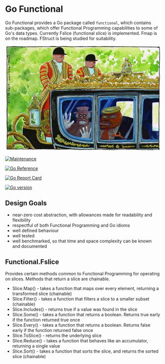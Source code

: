 # Go Functional

Go Functional provides a Go package called `functional`, which contains sub-packages, which offer Functional Programming capabilities to some of Go's data types. Currently Fslice (functional slice) is implemented. Fmap is on the roadmap. FStruct is being studied for suitability. 

![Go Functional](chariot.jpg)

[![Maintenance](https://img.shields.io/badge/Maintained%3F-yes-green.svg)](https://github.com/sean9999/GoFunctional/graphs/commit-activity)

[![Go Reference](https://pkg.go.dev/badge/github.com/sean9999/GoFunctional.svg)](https://pkg.go.dev/github.com/sean9999/GoFunctional)

[![Go Report Card](https://goreportcard.com/badge/github.com/sean9999/GoFunctional)](https://goreportcard.com/report/github.com/sean9999/GoFunctional)

[![Go version](https://img.shields.io/github/go-mod/go-version/sean9999/GoFunctional.svg)](https://github.com/sean9999/GoFunctional)

## Design Goals

- near-zero cost abstraction, with allowances made for readability and flexibility
- respectful of both Functional Programming and Go idioms
- well defined behaviour
- well tested
- well benchmarked, so that time and space complexity can be known and documented

## Functional.Fslice

Provides certain methods common to Functional Programming for operating on slices. Methods that return a slice are chainable.

- Slice.Map() - takes a function that maps over every element, returning a transformed slice (chainable)
- Slice.Filter() - takes a function that filters a slice to a smaller subset (chainable)
- Slice.Includes() - returns true if a value was found in the slice
- Slice.Some() - takes a function that returns a boolean. Returns true early if the function returned true once
- Slice.Every() - takes a function that returns a boolean. Returns false early if the function returned false once
- Slice.ToSlice() - returns the underlying slice
- Slice.Reduce() - takes a function that behaves like an accumulator, returning a single value
- Slice.Sort() - takes a function that sorts the slice, and returns the sorted slice (chainable)

